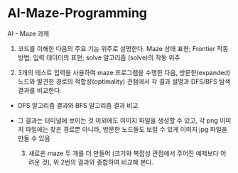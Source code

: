 # AI-Maze-Programming

AI - Maze 과제

1. 코드를 이해한 다음의 주요 기능 위주로 설명한다. Maze 상태 표현; Frontier 작동 방법; 입력 데이터의 표현; solve 알고리즘 (solve)의 작동 위주

2. 3개의 테스트 입력을 사용하여 maze 프로그램을 수행한 다음, 방문한(expanded) 노드와 발견한 경로의 적합성(optimality) 관점에서 각 결과 설명과 DFS/BFS 탐색 결과를 비교한다.

- DFS 알고리즘 결과와 BFS 알고리즘 결과 비교

- 그 결과는 터미널에 보이는 것 이외에도 이미지 파일을 생성할 수 있고, 각 png 이미지 파일에는 찾은 경로뿐 아니라, 방문한 노드들도 보일 수 있게 이미지 jpg 파일을 만들 수 있음

  3. 새로운 maze 두 개를 더 만들어 (크기와 복잡성 관점에서 주어진 예제보다 어려운 것), 위 2번의 결과와 종합하여 비교해 본다.

